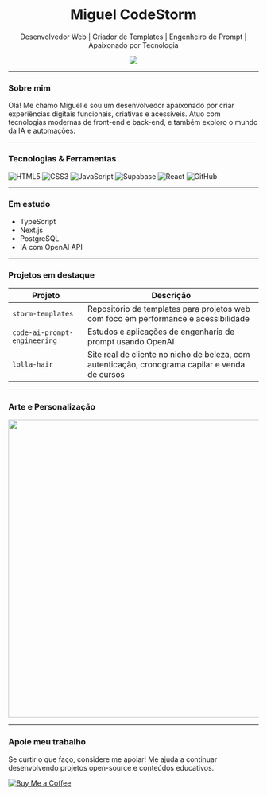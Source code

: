 <h1 align="center">Miguel CodeStorm</h1>
<p align="center">
  Desenvolvedor Web | Criador de Templates | Engenheiro de Prompt | Apaixonado por Tecnologia
</p>

<p align="center">
  <img src="https://github-readme-stats.vercel.app/api?username=Miguel-CodeStorm&show_icons=true&theme=radical" />
</p>

---

### Sobre mim

Olá! Me chamo Miguel e sou um desenvolvedor apaixonado por criar experiências digitais funcionais, criativas e acessíveis. Atuo com tecnologias modernas de front-end e back-end, e também exploro o mundo da IA e automações.

---

### Tecnologias & Ferramentas

![HTML5](https://img.shields.io/badge/-HTML5-E34F26?style=flat&logo=html5)
![CSS3](https://img.shields.io/badge/-CSS3-1572B6?style=flat&logo=css3)
![JavaScript](https://img.shields.io/badge/-JavaScript-F7DF1E?style=flat&logo=javascript&logoColor=black)
![Supabase](https://img.shields.io/badge/-Supabase-3FCF8E?style=flat&logo=supabase)
![React](https://img.shields.io/badge/-React-61DAFB?style=flat&logo=react)
![GitHub](https://img.shields.io/badge/-GitHub-181717?style=flat&logo=github)

---

### Em estudo

- TypeScript
- Next.js
- PostgreSQL
- IA com OpenAI API

---

### Projetos em destaque

| Projeto | Descrição |
|--------|-----------|
| `storm-templates` | Repositório de templates para projetos web com foco em performance e acessibilidade |
| `code-ai-prompt-engineering` | Estudos e aplicações de engenharia de prompt usando OpenAI |
| `lolla-hair` | Site real de cliente no nicho de beleza, com autenticação, cronograma capilar e venda de cursos |

---

### Arte e Personalização

<p align="center">
  <img src="https://user-images.githubusercontent.com/000000/00000000/code-art.png" width="600"/>
</p>

---

### Apoie meu trabalho

Se curtir o que faço, considere me apoiar! Me ajuda a continuar desenvolvendo projetos open-source e conteúdos educativos.

[![Buy Me a Coffee](https://img.shields.io/badge/Buy%20me%20a%20coffee-FF813F?style=for-the-badge&logo=buy-me-a-coffee&logoColor=white)](https://buymeacoffee.com/miguelcodestorm)
